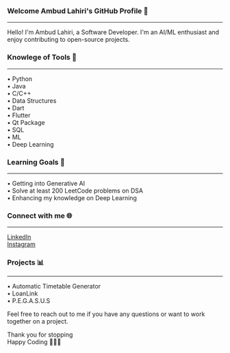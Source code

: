 ### Welcome Ambud Lahiri's GitHub Profile 👋    
_____________________________________________

Hello! I'm Ambud Lahiri, a Software Developer. I'm an AI/ML enthusiast and enjoy contributing to open-source projects.

###  Knowlege of Tools 🦾    
_______________________________
•	Python       
•	Java    
•	C/C++    
•	Data Structures    
•	Dart    
•	Flutter    
•	Qt Package    
•	SQL    
•	ML    
•	Deep Learning

###  Learning Goals 🎯     
__________________________
•	Getting into Generative AI    
•	Solve at least 200 LeetCode problems on DSA    
•	Enhancing my knowledge on Deep Learning

###  Connect with me 🌐    
____________________________
[LinkedIn](https://www.linkedin.com/in/ambud-lahiri-b2a98a252)    
[Instagram](https://www.instagram.com/ambudlahiri_004)

###  Projects 📊    
______________________
•	Automatic Timetable Generator    
•	LoanLink    
•	P.E.G.A.S.U.S

Feel free to reach out to me if you have any questions or want to work together on a project.

Thank you for stopping     
Happy Coding 👨🏻‍💻

